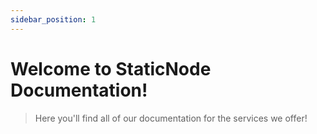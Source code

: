 ```yaml
---
sidebar_position: 1
---
```


# Welcome to StaticNode Documentation!
> Here you'll find all of our documentation for the services we offer!

